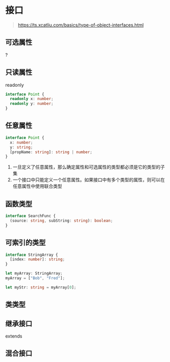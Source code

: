 # 接口
> https://ts.xcatliu.com/basics/type-of-object-interfaces.html
## 可选属性
?
## 只读属性
readonly

```ts
interface Point {
  readonly x: number;
  readonly y: number;
}
```
## 任意属性
```ts
interface Point {
  x: number;
  y: string;
  [propName: string]: string | number;
}
```
1. 一旦定义了任意属性，那么确定属性和可选属性的类型都必须是它的类型的子集
2. 一个接口中只能定义一个任意属性。如果接口中有多个类型的属性，则可以在任意属性中使用联合类型

## 函数类型

```ts
interface SearchFunc {
  (source: string, subString: string): boolean;
}
```

## 可索引的类型
```ts
interface StringArray {
  [index: number]: string;
}

let myArray: StringArray;
myArray = ["Bob", "Fred"];

let myStr: string = myArray[0];
```

## 类类型

## 继承接口
extends

## 混合接口